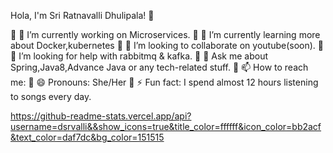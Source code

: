 Hola, I'm Sri  Ratnavalli Dhulipala! 👋

	🔭 I’m currently working on Microservices.
	🌱 I’m currently learning more about Docker,kubernetes
	👯 I’m looking to collaborate on youtube(soon).
	🤔 I’m looking for help with rabbitmq & kafka.
	💬 Ask me about Spring,Java8,Advance Java or any tech-related stuff.
	📫 How to reach me: 
	😄 Pronouns: She/Her
	⚡ Fun fact: I spend almost 12 hours listening to songs every day.


 https://github-readme-stats.vercel.app/api?username=dsrvalli&&show_icons=true&title_color=ffffff&icon_color=bb2acf&text_color=daf7dc&bg_color=151515






